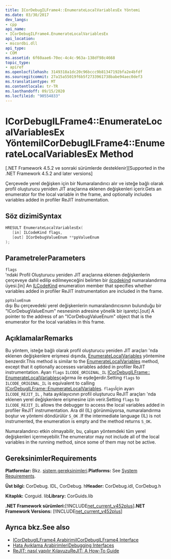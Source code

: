 ```yaml
---
title: ICorDebugILFrame4::EnumerateLocalVariablesEx Yöntemi
ms.date: 03/30/2017
dev_langs:
- cpp
api_name:
- ICorDebugILFrame4.EnumerateLocalVariablesEx
api_location:
- mscordbi.dll
api_type:
- COM
ms.assetid: 6f60aae6-70ec-4c4c-963a-138df98c4668
topic_type:
- apiref
ms.openlocfilehash: 3149318a1dc20c96bccc9b81347192bfa2e4bfdf
ms.sourcegitcommit: 27a15a55019f6b5f2733961738babe94aec0def3
ms.translationtype: MT
ms.contentlocale: tr-TR
ms.lasthandoff: 09/15/2020
ms.locfileid: "90554833"
---
```

# <a name="icordebugilframe4enumeratelocalvariablesex-method"></a><span data-ttu-id="d6f77-102">ICorDebugILFrame4::EnumerateLocalVariablesEx Yöntemi</span><span class="sxs-lookup"><span data-stu-id="d6f77-102">ICorDebugILFrame4::EnumerateLocalVariablesEx Method</span></span>
<span data-ttu-id="d6f77-103">[.NET Framework 4.5.2 ve sonraki sürümlerde desteklenir]</span><span class="sxs-lookup"><span data-stu-id="d6f77-103">[Supported in the .NET Framework 4.5.2 and later versions]</span></span>  
  
 <span data-ttu-id="d6f77-104">Çerçevede yerel değişken için bir Numaralandırıcı alır ve isteğe bağlı olarak profil oluşturucu yeniden JIT araçlarına eklenen değişkenleri içerir.</span><span class="sxs-lookup"><span data-stu-id="d6f77-104">Gets an enumerator for the local variable in the frame, and optionally includes variables added in profiler ReJIT instrumentation.</span></span>  
  
## <a name="syntax"></a><span data-ttu-id="d6f77-105">Söz dizimi</span><span class="sxs-lookup"><span data-stu-id="d6f77-105">Syntax</span></span>  
  
```cpp
HRESULT EnumerateLocalVariablesEx(  
   [in] ILCodeKind flags,
   [out] ICorDebugValueEnum **ppValueEnum  
);  
```  
  
## <a name="parameters"></a><span data-ttu-id="d6f77-106">Parametreler</span><span class="sxs-lookup"><span data-stu-id="d6f77-106">Parameters</span></span>  
 `flags`  
 <span data-ttu-id="d6f77-107">'ndaki Profil Oluşturucu yeniden JIT araçlarına eklenen değişkenlerin çerçeveye dahil edilip edilmeyeceğini belirten bir [ılcodekind](ilcodekind-enumeration.md) numaralandırma üyesi.</span><span class="sxs-lookup"><span data-stu-id="d6f77-107">[in] An [ILCodeKind](ilcodekind-enumeration.md) enumeration member that specifies whether variables added in profiler ReJIT instrumentation are included in the frame.</span></span>  
  
 `ppValueEnum`  
 <span data-ttu-id="d6f77-108">dışı Bu çerçevedeki yerel değişkenlerin numaralandırıcısının bulunduğu bir "ICorDebugValueEnum" nesnesinin adresine yönelik bir işaretçi.</span><span class="sxs-lookup"><span data-stu-id="d6f77-108">[out] A pointer to the address of an "ICorDebugValueEnum" object that is the enumerator for the local variables in this frame.</span></span>  
  
## <a name="remarks"></a><span data-ttu-id="d6f77-109">Açıklamalar</span><span class="sxs-lookup"><span data-stu-id="d6f77-109">Remarks</span></span>  
 <span data-ttu-id="d6f77-110">Bu yöntem, isteğe bağlı olarak profil oluşturucu yeniden JIT araçları 'nda eklenen değişkenlere erişmesi dışında, [EnumerateLocalVariables](icordebugilframe-enumeratelocalvariables-method.md) yöntemine benzerdir.</span><span class="sxs-lookup"><span data-stu-id="d6f77-110">This method is similar to the [EnumerateLocalVariables](icordebugilframe-enumeratelocalvariables-method.md) method, except that it optionally accesses variables added in profiler ReJIT instrumentation.</span></span> <span data-ttu-id="d6f77-111">Ayarı `flags` `ILCODE_ORIGINAL_IL` [ICorDebugILFrame:: EnumerateLocalVariables](icordebugilframe-enumeratelocalvariables-method.md)çağırma ile eşdeğerdir.</span><span class="sxs-lookup"><span data-stu-id="d6f77-111">Setting `flags` to `ILCODE_ORIGINAL_IL` is equivalent to calling [ICorDebugILFrame::EnumerateLocalVariables](icordebugilframe-enumeratelocalvariables-method.md).</span></span> <span data-ttu-id="d6f77-112">`flags`İçin ayarı `ILCODE_REJIT_IL` , hata ayıklayıcının profil oluşturucu ReJIT araçları 'nda eklenen yerel değişkenlere erişmesine izin verir.</span><span class="sxs-lookup"><span data-stu-id="d6f77-112">Setting `flags` to `ILCODE_REJIT_IL` allows the debugger to access the local variables added in profiler ReJIT instrumentation.</span></span> <span data-ttu-id="d6f77-113">Ara dil (IL) görünmüyorsa, numaralandırma boştur ve yöntemi döndürülür `S_OK` .</span><span class="sxs-lookup"><span data-stu-id="d6f77-113">If the intermediate language (IL) is not instrumented, the enumeration is empty and the method returns `S_OK`.</span></span>  
  
 <span data-ttu-id="d6f77-114">Numaralandırıcı etkin olmayabilir, bu, çalışan yöntemdeki tüm yerel değişkenleri içermeyebilir.</span><span class="sxs-lookup"><span data-stu-id="d6f77-114">The enumerator may not include all of the local variables in the running method, since some of them may not be active.</span></span>  
  
## <a name="requirements"></a><span data-ttu-id="d6f77-115">Gereksinimler</span><span class="sxs-lookup"><span data-stu-id="d6f77-115">Requirements</span></span>  
 <span data-ttu-id="d6f77-116">**Platformlar:** Bkz. [sistem gereksinimleri](../../get-started/system-requirements.md).</span><span class="sxs-lookup"><span data-stu-id="d6f77-116">**Platforms:** See [System Requirements](../../get-started/system-requirements.md).</span></span>  
  
 <span data-ttu-id="d6f77-117">**Üst bilgi:** CorDebug. IDL, CorDebug. h</span><span class="sxs-lookup"><span data-stu-id="d6f77-117">**Header:** CorDebug.idl, CorDebug.h</span></span>  
  
 <span data-ttu-id="d6f77-118">**Kitaplık:** Corguid. lib</span><span class="sxs-lookup"><span data-stu-id="d6f77-118">**Library:** CorGuids.lib</span></span>  
  
 <span data-ttu-id="d6f77-119">**.NET Framework sürümleri:**[!INCLUDE[net_current_v452plus](../../../../includes/net-current-v452plus-md.md)]</span><span class="sxs-lookup"><span data-stu-id="d6f77-119">**.NET Framework Versions:** [!INCLUDE[net_current_v452plus](../../../../includes/net-current-v452plus-md.md)]</span></span>  
  
## <a name="see-also"></a><span data-ttu-id="d6f77-120">Ayrıca bkz.</span><span class="sxs-lookup"><span data-stu-id="d6f77-120">See also</span></span>

- [<span data-ttu-id="d6f77-121">ICorDebugILFrame4 Arabirimi</span><span class="sxs-lookup"><span data-stu-id="d6f77-121">ICorDebugILFrame4 Interface</span></span>](icordebugilframe4-interface.md)
- [<span data-ttu-id="d6f77-122">Hata Ayıklama Arabirimleri</span><span class="sxs-lookup"><span data-stu-id="d6f77-122">Debugging Interfaces</span></span>](debugging-interfaces.md)
- [<span data-ttu-id="d6f77-123">ReJIT: nasıl yapılır Kılavuzu</span><span class="sxs-lookup"><span data-stu-id="d6f77-123">ReJIT: A How-To Guide</span></span>](/archive/blogs/davbr/rejit-a-how-to-guide)
